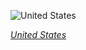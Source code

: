 
![United States](https://www.gstatic.com/prettyearth/assets/full/1974.jpg)

*[United States](https://www.google.com/maps/@37.900202,-100.858047,11z/data=!3m1!1e3)*
